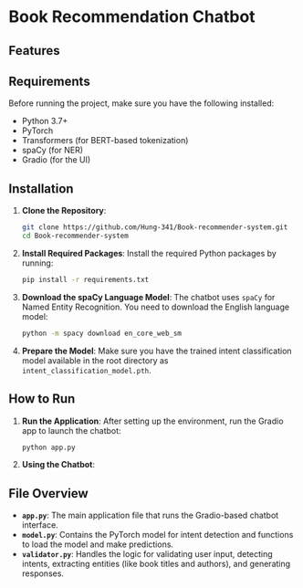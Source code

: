 
# Book Recommendation Chatbot 

## Features

## Requirements
Before running the project, make sure you have the following installed:

- Python 3.7+
- PyTorch
- Transformers (for BERT-based tokenization)
- spaCy (for NER)
- Gradio (for the UI)

## Installation

1. **Clone the Repository**:
   ```bash
   git clone https://github.com/Hung-341/Book-recommender-system.git
   cd Book-recommender-system
   ```

2. **Install Required Packages**:
   Install the required Python packages by running:
   ```bash
   pip install -r requirements.txt
   ```

3. **Download the spaCy Language Model**:
   The chatbot uses `spaCy` for Named Entity Recognition. You need to download the English language model:
   ```bash
   python -m spacy download en_core_web_sm
   ```

4. **Prepare the Model**:
   Make sure you have the trained intent classification model available in the root directory as `intent_classification_model.pth`.

## How to Run

1. **Run the Application**:
   After setting up the environment, run the Gradio app to launch the chatbot:
   ```bash
   python app.py
   ```

2. **Using the Chatbot**:

## File Overview

- **`app.py`**: The main application file that runs the Gradio-based chatbot interface.
- **`model.py`**: Contains the PyTorch model for intent detection and functions to load the model and make predictions.
- **`validator.py`**: Handles the logic for validating user input, detecting intents, extracting entities (like book titles and authors), and generating responses.